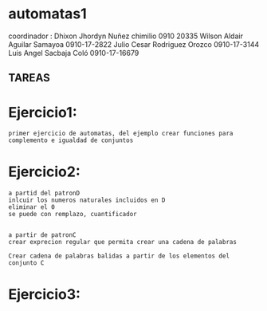 # automatas1


coordinador : Dhixon Jhordyn Nuñez chimilio 0910 20335
Wilson Aldair Aguilar Samayoa 0910-17-2822
Julio Cesar Rodriguez Orozco 0910-17-3144
Luis Angel Sacbaja Coló  0910-17-16679

## TAREAS 

# Ejercicio1: 

    primer ejercicio de automatas, del ejemplo crear funciones para complemento e igualdad de conjuntos


# Ejercicio2:

    a partid del patronD 
    inlcuir los numeros naturales incluidos en D
    eliminar el 0 
    se puede con remplazo, cuantificador 


    a partir de patronC
    crear exprecion regular que permita crear una cadena de palabras 

    Crear cadena de palabras balidas a partir de los elementos del conjunto C


# Ejercicio3:
    


